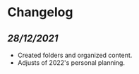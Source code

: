 # Changelog

## _28/12/2021_
* Created folders and organized content.
* Adjusts of 2022's personal planning.